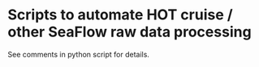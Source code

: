 # Scripts to automate HOT cruise / other SeaFlow raw data processing

See comments in python script for details.
